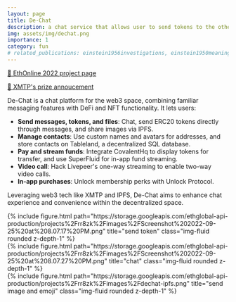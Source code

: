 ```yaml
---
layout: page
title: De-Chat
description: a chat service that allows user to send tokens to the other party
img: assets/img/dechat.png
importance: 1
category: fun
# related_publications: einstein1956investigations, einstein1950meaning
---
```


[🔗 EthOnline 2022 project page](https://ethglobal.com/showcase/de-chat-rr8zk)

[🔗 XMTP's prize annoucement](https://xmtp.org/blog/ethonline-2022-wrap-up)

De-Chat is a chat platform for the web3 space, combining familiar messaging features with DeFi and NFT functionality. It lets users:

- **Send messages, tokens, and files**: Chat, send ERC20 tokens directly through messages, and share images via IPFS.
- **Manage contacts**: Use custom names and avatars for addresses, and store contacts on Tableland, a decentralized SQL database.
- **Pay and stream funds**: Integrate CovalentHq to display tokens for transfer, and use SuperFluid for in-app fund streaming.
- **Video call**: Hack Livepeer's one-way streaming to enable two-way video calls.
- **In-app purchases**: Unlock membership perks with Unlock Protocol.

Leveraging web3 tech like XMTP and IPFS, De-Chat aims to enhance chat experience and convenience within the decentralized space.

<div class="row">
    <div class="col-sm mt-3 mt-md-0">
        {% include figure.html path="https://storage.googleapis.com/ethglobal-api-production/projects%2Frr8zk%2Fimages%2FScreenshot%202022-09-25%20at%208.07.17%20PM.png" title="send token" class="img-fluid rounded z-depth-1" %}
    </div>
    <div class="col-sm mt-3 mt-md-0">
        {% include figure.html path="https://storage.googleapis.com/ethglobal-api-production/projects%2Frr8zk%2Fimages%2FScreenshot%202022-09-25%20at%208.07.27%20PM.png" title="chat" class="img-fluid rounded z-depth-1" %}
    </div>
    <div class="col-sm mt-3 mt-md-0">
        {% include figure.html path="https://storage.googleapis.com/ethglobal-api-production/projects%2Frr8zk%2Fimages%2Fdechat-ipfs.png" title="send image and emoji" class="img-fluid rounded z-depth-1" %}
    </div>
</div>